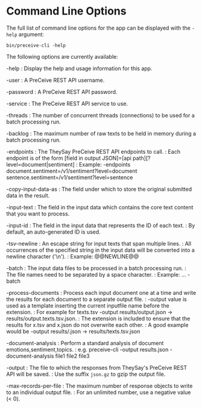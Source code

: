 # Command Line Options

The full list of command line options for the app can be displayed with the `-help` argument:

	bin/preceive-cli -help


The following options are currently available:

-help
: Display the help and usage information for this app.

-user
: A PreCeive REST API username.

-password
: A PreCeive REST API password.

-service
: The PreCeive REST API service to use.

-threads
: The number of concurrent threads (connections) to be used for a batch processing run.

-backlog
: The maximum number of raw texts to be held in memory during a batch processing run.

-endpoints
: The TheySay PreCeive REST API endpoints to call.
: Each endpoint is of the form [field in output JSON]=[api path][?level=document|sentiment]
: Example:  -endpoints document.sentiment=/v1/sentiment?level=document sentence.sentiment=/v1/sentiment?level=sentence

-copy-input-data-as
: The field under which to store the original submitted data in the result.

-input-text
: The field in the input data which contains the core text content that you want to process.

-input-id
: The field in the input data that represents the ID of each text.
: By default, an auto-generated ID is used.

-tsv-newline
: An escape string for input texts that span multiple lines.
: All occurrences of the specified string in the input data will be converted into a newline character ('\n').
: Example:  @@NEWLINE@@

-batch
: The input data files to be processed in a batch processing run.
: The file names need to be separated by a space character.
: Example:  ... -batch <file1> <file2> <file3>

-process-documents
: Process each input document one at a time and write the results for each document to a separate output file.
: -output value is used as a template inserting the current inputfile name before the extension.
: For example for texts.tsv -output results/output.json -> results/output.texts.tsv.json.
: The extension is included to ensure that the results for x.tsv and x.json do not overwrite each other.
: A good example would be -output results/.json -> results/texts.tsv.json

-document-analysis
: Perform a standard analysis of document emotions,sentiment,topics.
:  e.g. preceive-cli -output results.json -document-analysis file1 file2 file3

-output
: The file to which the responses from TheySay's PreCeive REST API will be saved.
: Use the suffix `json.gz` to gzip the output file.

-max-records-per-file
: The maximum number of response objects to write to an individual output file.
: For an unlimited number, use a negative value (< 0).
